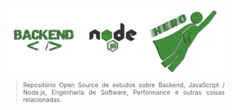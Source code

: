 <div align='justify'>

![](./.github/images/COVER.png)

> Repositório Open Source de estudos sobre Backend, JavaScript / Node.js, Engenharia de Software, Performance e outras coisas relacionadas.

</div>

